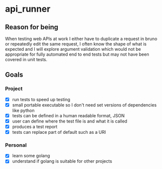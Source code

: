 # api_runner

## Reason for being
When testing web APIs at work I either have to duplicate a request in bruno or repeatedly edit the same request, I often know the shape of what is expected and I will explore argument validation which would not be appropriate for fully automated end to end tests but may not have been covered in unit tests.
## Goals

### Project

- [x] run tests to speed up testing
- [x] small portable executable so I don't need set versions of dependencies like python
- [x] tests can be defined in a human readable format, JSON
- [x] user can define where the test file is and what it is called
- [x] produces a test report 
- [x] tests can replace part of default such as a URI

### Personal
- [x] learn some golang
- [x] understand if golang is suitable for other projects
